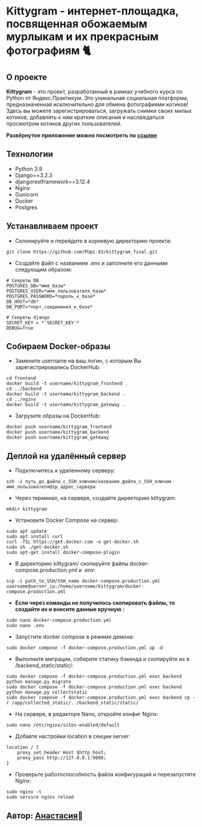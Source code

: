 # Kittygram - интернет-площадка, посвященная обожаемым мурлыкам и их прекрасным фотографиям 🐈

## О проекте
**Kittygram** - это проект, разработанный в рамках учебного курса по Python от Яндекс.Практикум. Это уникальная социальная платформа, предназначенная исключительно для обмена фотографиями котиков! Здесь вы можете зарегистрироваться, загружать снимки своих милых котиков, добавлять к ним краткие описания и наслаждаться просмотром котиков других пользователей.

**Развёрнутое приложение можно посмотреть по [ссылке](https://purrterritory.sytes.net/)**

## Технологии
-   Python 3.9
-   Django==3.2.3
-   djangorestframework==3.12.4
-   Nginx
-   Gunicorn
-   Docker
-   Postgres

## Устанавливаем проект
-   Склонируйте и перейдите в корневую директорию проекта:
```
git clone https://github.com/PUpi-83/kittygram_final.git
```
-   Создайте файл с названием .env и заполните его данными следующим образом:
```
# Секреты DB
POSTGRES_DB=*имя_базы*
POSTGRES_USER=*имя_пользователя_базы*
POSTGRES_PASSWORD=*пароль_к_базе*
DB_HOST=*db*
DB_PORT=*порт_соединения_к_базе*

# Секреты django
SECRET_KEY = *'SECRET_KEY'*
DEBUG=True
```
## Собираем Docker-образы
-   Замените username на ваш логин, с которым Вы зарегистрировались DockerHub:
```
cd frontend
docker build -t username/kittygram_frontend .
cd ../backend
docker build -t username/kittygram_backend .
cd ../nginx
docker build -t username/kittygram_gateway . 
```
-   Загрузите образы на DockerHub:
```
docker push username/kittygram_frontend
docker push username/kittygram_backend
docker push username/kittygram_gateway
```

## Деплой на удалённый сервер
-   Подключитесь к удаленному серверу:
```
ssh -i путь_до_файла_с_SSH_ключом/название_файла_с_SSH_ключом имя_пользователя@ip_адрес_сервера 
```
-   Через терминал, на сервере, создайте директорию kittygram:
```
mkdir kittygram
```
-   Установите Docker Compose на сервер:
```
sudo apt update
sudo apt install curl
curl -fSL https://get.docker.com -o get-docker.sh
sudo sh ./get-docker.sh
sudo apt-get install docker-compose-plugin
```
-   В директорию kittygram/ скопируйте файлы docker-compose.production.yml и .env:
```
scp -i path_to_SSH/SSH_name docker-compose.production.yml username@server_ip:/home/username/kittygram/docker-compose.production.yml
```
-  **Если через команды не получилось скопировать файлы, то создайте их и внесите данные вручную :**
```
sudo nano docker-compose.production.yml
sudo nano .env
```
-   Запустите docker compose в режиме демона:
```
sudo docker compose -f docker-compose.production.yml up -d
```
-   Выполните миграции, соберите статику бэкенда и скопируйте их в /backend_static/static/:
```
sudo docker compose -f docker-compose.production.yml exec backend python manage.py migrate
sudo docker compose -f docker-compose.production.yml exec backend python manage.py collectstatic
sudo docker compose -f docker-compose.production.yml exec backend cp -r /app/collected_static/. /backend_static/static/
```
-   На сервере, в редакторе Nano, откройте конфиг Nginx:
```
sudo nano /etc/nginx/sites-enabled/default
```
-   Добавте настройки location в секции server:
```
location / {
    proxy_set_header Host $http_host;
    proxy_pass http://127.0.0.1:9000;
}
```
-  Проверьте работоспособность файла конфигураций и перезапустите Nginx:
``` 
sudo nginx -t 
sudo service nginx reload
```

## Автор: [Анастасия](https://github.com/PUpi-83):sunflower:
